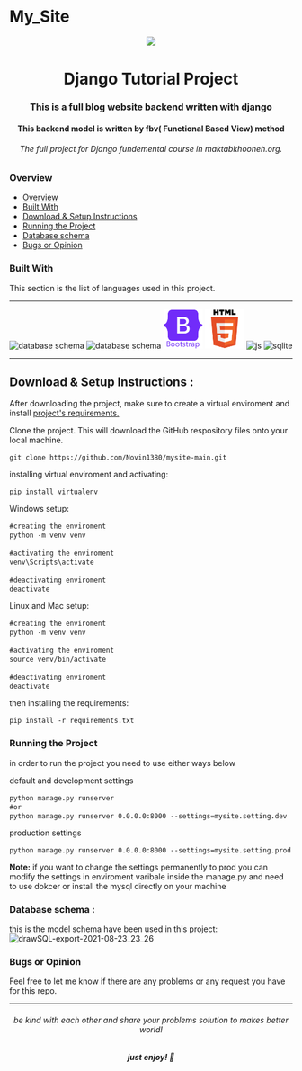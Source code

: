 # My_Site

<p align="center">
  <img src="https://user-images.githubusercontent.com/29748439/130503888-ee2103cc-267f-4cfc-9ae7-b9da19f41a86.png">
  <h1 align="center">
    Django Tutorial Project
  </h1>
  <h3 align="center"> This is a full blog website backend written with django </h3>
  <h4 align="center"> This backend model is written by fbv( Functional Based View) method </h4>
<h6 align="center">The full project for Django fundemental course in maktabkhooneh.org.</h6>
</p>

### Overview
- [Overview](#overview)
- [Built With](#Built-With)
- [Download & Setup Instructions](#Download_&_Setup_Instructions)
- [Running the Project](#Running_the_Project)
- [Database schema](#database-schema)
- [Bugs or Opinion](#bugs-or-opinion)

### Built With
<p> This section is the list of languages used in this project.</p>

---

<p align="center" >
<img src="https://github.com/wsvincent/awesome-django/raw/main/assets/django-logo-positive.svg" alt="database schema"  margin="20px" width="70" height="70"/>
<img src="https://hugovk.github.io/python-logos/img/EuroPython%20Society.png" alt="database schema" margin="20px"  width="70" height="70"/>
<img src="https://raw.githubusercontent.com/devicons/devicon/master/icons/bootstrap/bootstrap-plain-wordmark.svg"  margin="20px" alt="bootstrap" width="70" height="70"/>
<img src="https://raw.githubusercontent.com/devicons/devicon/master/icons/html5/html5-original-wordmark.svg"  margin="20px" alt="html5" width="70" height="70"/>
<img src="http://3con14.biz/code/_data/js/intro/js-logo.png" alt="js"  margin="20px" width="70" height="70"/>
<img src="https://www.vectorlogo.zone/logos/sqlite/sqlite-icon.svg" alt="sqlite"  margin="20px" width="70" height="70"/>
</p>

---

## Download & Setup Instructions :

After downloading the project, make sure to create a virtual enviroment and  install [project's requirements.](https://github.com/Novin1380/mysite-main/blob/main/requirements.txt)

Clone the project. This will download the GitHub respository files onto your local machine.

```Shell
git clone https://github.com/Novin1380/mysite-main.git
```
installing virtual enviroment and activating:
```Shell
pip install virtualenv
```
Windows setup:
```Shell
#creating the enviroment
python -m venv venv

#activating the enviroment
venv\Scripts\activate

#deactivating enviroment
deactivate
```
Linux and Mac setup:
```Shell
#creating the enviroment
python -m venv venv

#activating the enviroment
source venv/bin/activate

#deactivating enviroment
deactivate
```

then installing the requirements:

```Shell
pip install -r requirements.txt
```
### Running the Project
in order to run the project you need to use either ways below

default and development settings
```Shell
python manage.py runserver 
#or
python manage.py runserver 0.0.0.0:8000 --settings=mysite.setting.dev
```
production settings
```Shell
python manage.py runserver 0.0.0.0:8000 --settings=mysite.setting.prod
```
<strong>Note:</strong> if you want to change the settings permanently to prod you can modify the settings in enviroment varibale inside the manage.py and need to use dokcer or install the mysql directly on your machine

### Database schema :
this is the model schema have been used in this project:
![drawSQL-export-2021-08-23_23_26](https://user-images.githubusercontent.com/29748439/130503854-cefc63a6-1466-4164-825a-9f313d521059.png)

### Bugs or Opinion
Feel free to let me know if there are any problems or any request you have for this repo.

---

<h6 align="center">be kind with each other and share your problems solution to makes better world!</h6>
<h5 align="center">just enjoy! 👋</h5>

